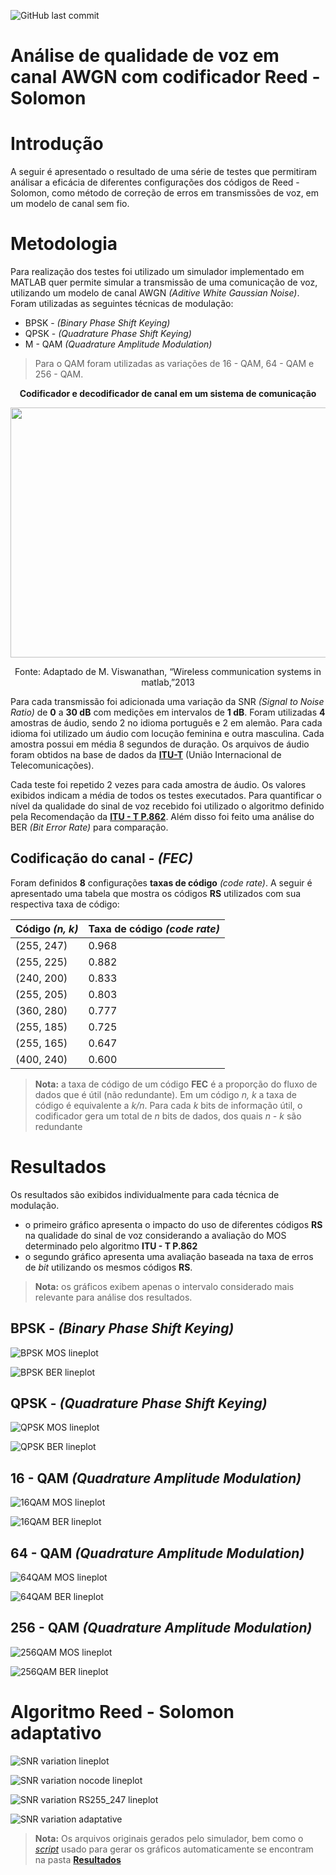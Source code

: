 ![GitHub last commit](https://img.shields.io/github/last-commit/leofernandes87/Qualidade-de-voz)
# Análise de qualidade de voz em canal AWGN com codificador Reed - Solomon

# Introdução

A seguir é apresentado o resultado de uma série de testes que permitiram análisar a eficácia de diferentes configurações dos códigos de Reed - Solomon, como método de correção de erros em transmissões de voz, em um modelo de canal sem fio.

# Metodologia

Para realização dos testes foi utilizado um simulador implementado em MATLAB quer permite simular a transmissão de uma comunicação de voz, utilizando um modelo de canal AWGN *(Aditive White Gaussian Noise)*.  Foram utilizadas as seguintes técnicas de modulação:
- BPSK - *(Binary Phase Shift Keying)*
- QPSK - *(Quadrature Phase Shift Keying)*
- M - QAM *(Quadrature Amplitude Modulation)*

> Para o QAM foram utilizadas as variações de 16 - QAM, 64 - QAM e 256 - QAM.

<p align="center">
  <strong>Codificador e decodificador de canal em um sistema de comunicação</strong>
</p>

<p align="center">
  <img width="800" height="400" src="https://github.com/leofernandes87/Qualidade-de-Voz/blob/master/Imagens/modelo_transmissao.svg">
</p>

<p align="center">
  Fonte: Adaptado de M. Viswanathan, “Wireless communication systems in matlab,”2013
</p>



Para cada transmissão foi adicionada uma variação da SNR *(Signal to Noise Ratio)* de **0**  a  **30 dB** com medições em intervalos de **1 dB**. Foram utilizadas **4** amostras de áudio, sendo 2 no idioma português e 2 em alemão. Para cada idioma foi utilizado um áudio com locução feminina e outra masculina. Cada amostra possui em média 8 segundos de duração. Os arquivos de áudio foram obtidos na  base de dados da **[ITU-T](https://www.itu.int/net/itu-t/sigdb/menu.aspx)**  (União Internacional de Telecomunicações).

Cada teste foi repetido 2 vezes para cada amostra de áudio. Os valores exibidos indicam a média de todos os testes executados.
Para quantificar o nível da qualidade do sinal de voz recebido foi utilizado o algoritmo definido pela Recomendação da **[ITU - T P.862](https://www.itu.int/rec/T-REC-P.862)**. Além disso foi feito uma análise do BER *(Bit Error Rate)* para comparação.

## Codificação do canal - *(FEC)*

Foram definidos **8** configurações <math>(n, k)<math> de códificação baseados nos códigos de Reed - Solomon com diferentes **taxas de código** *(code rate)*. A seguir é apresentado uma tabela que mostra os códigos **RS** utilizados com sua respectiva taxa de código:

|Código *(n, k)*          |Taxa de código *(code rate)*
|-------------------------|-----------------------------|
|	(255, 247)              |0.968                        |
|	(255, 225)              |0.882                        |  
|	(240, 200)              |0.833                        |  
|	(255, 205)              |0.803                        |  
|	(360, 280)              |0.777                        |  
|	(255, 185)              |0.725                        |  
|	(255, 165)              |0.647                        |    
|	(400, 240)              |0.600                        |   

> **Nota:**  a taxa de código de um código **FEC** é a proporção do fluxo de dados que é útil (não redundante). Em um código *n, k* a taxa de código é equivalente a *k/n*. Para cada *k* bits de informação útil, o codificador gera um total de *n* bits de dados, dos quais *n - k* são redundante

# Resultados

Os resultados são exibidos individualmente para cada técnica de modulação. 
- o primeiro gráfico apresenta o impacto do uso de diferentes códigos **RS** na qualidade do sinal de voz considerando a avaliação do MOS determinado pelo algoritmo **ITU - T P.862**
- o segundo  gráfico apresenta uma avaliação baseada na taxa de erros de *bit* utilizando os mesmos códigos **RS**.

> **Nota:** os gráficos exibem apenas o intervalo considerado mais relevante para análise dos resultados.

## BPSK - *(Binary Phase Shift Keying)*

![BPSK MOS lineplot](https://github.com/leofernandes87/Qualidade-de-Voz/blob/master/Imagens/BPSK_mos_lineplot.svg)

![BPSK BER lineplot](https://github.com/leofernandes87/Qualidade-de-Voz/blob/master/Imagens/BPSK_ber_lineplot.svg)

## QPSK - *(Quadrature Phase Shift Keying)*

![QPSK MOS lineplot](https://github.com/leofernandes87/Qualidade-de-Voz/blob/master/Imagens/QPSK_mos_lineplot.svg)

![QPSK BER lineplot](https://github.com/leofernandes87/Qualidade-de-Voz/blob/master/Imagens/QPSK_ber_lineplot.svg)

## 16 - QAM *(Quadrature Amplitude Modulation)*

![16QAM MOS lineplot](https://github.com/leofernandes87/Qualidade-de-Voz/blob/master/Imagens/16%20-%20QAM_mos_lineplot.svg)

![16QAM BER lineplot](https://github.com/leofernandes87/Qualidade-de-Voz/blob/master/Imagens/16%20-%20QAM_ber_lineplot.svg)


## 64 - QAM *(Quadrature Amplitude Modulation)*

![64QAM MOS lineplot](https://github.com/leofernandes87/Qualidade-de-Voz/blob/master/Imagens/64%20-%20QAM_mos_lineplot.svg)

![64QAM BER lineplot](https://github.com/leofernandes87/Qualidade-de-Voz/blob/master/Imagens/64%20-%20QAM_ber_lineplot.svg)

## 256 - QAM *(Quadrature Amplitude Modulation)*

![256QAM MOS lineplot](https://github.com/leofernandes87/Qualidade-de-Voz/blob/master/Imagens/256%20-%20QAM_mos_lineplot.svg)

![256QAM BER lineplot](https://github.com/leofernandes87/Qualidade-de-Voz/blob/master/Imagens/256%20-%20QAM_ber_lineplot.svg)

# Algoritmo Reed - Solomon adaptativo

![SNR variation lineplot](https://github.com/leofernandes87/Qualidade-de-Voz/blob/master/Imagens/snr_variation.svg)

![SNR variation nocode lineplot](https://github.com/leofernandes87/Qualidade-de-Voz/blob/master/Imagens/BPSK_snr_variation_nocode.svg)

![SNR variation RS255_247 lineplot](https://github.com/leofernandes87/Qualidade-de-Voz/blob/master/Imagens/BPSK_snr_variation_RS(255-247).svg)

![SNR variation adaptative](https://github.com/leofernandes87/Qualidade-de-Voz/blob/master/Imagens/BPSK%20RS_adaptative.svg)

> **Nota:** Os arquivos originais gerados pelo simulador, bem como o *[script](https://github.com/leofernandes87/Qualidade-de-Voz/blob/master/Resultados/script.ipynb)* usado para gerar os gráficos automaticamente se encontram na pasta **[Resultados](https://github.com/leofernandes87/Qualidade-de-Voz/tree/master/Resultados)**
